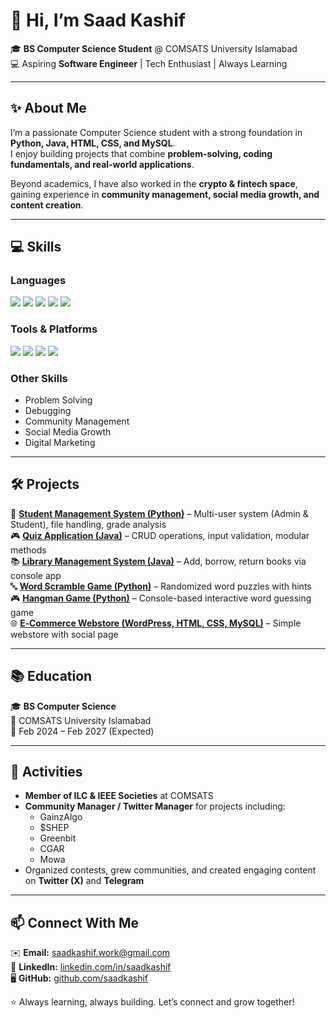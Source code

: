 # 👋 Hi, I’m Saad Kashif  

🎓 **BS Computer Science Student** @ COMSATS University Islamabad  
💻 Aspiring **Software Engineer** | Tech Enthusiast | Always Learning  

---

## ✨ About Me  
I’m a passionate Computer Science student with a strong foundation in **Python, Java, HTML, CSS, and MySQL**.  
I enjoy building projects that combine **problem-solving, coding fundamentals, and real-world applications**.  

Beyond academics, I have also worked in the **crypto & fintech space**, gaining experience in **community management, social media growth, and content creation**.  

---

## 💻 Skills  

### **Languages**  
<p align="left">  
  <img src="https://img.shields.io/badge/Python-3776AB?style=for-the-badge&logo=python&logoColor=white"/>  
  <img src="https://img.shields.io/badge/Java-ED8B00?style=for-the-badge&logo=openjdk&logoColor=white"/>  
  <img src="https://img.shields.io/badge/HTML5-E34F26?style=for-the-badge&logo=html5&logoColor=white"/>  
  <img src="https://img.shields.io/badge/CSS3-1572B6?style=for-the-badge&logo=css3&logoColor=white"/>  
  <img src="https://img.shields.io/badge/MySQL-005C84?style=for-the-badge&logo=mysql&logoColor=white"/>  
</p>  

### **Tools & Platforms**  
<p align="left">  
  <img src="https://img.shields.io/badge/WordPress-21759B?style=for-the-badge&logo=wordpress&logoColor=white"/>  
  <img src="https://img.shields.io/badge/Canva-00C4CC?style=for-the-badge&logo=canva&logoColor=white"/>   
  <img src="https://img.shields.io/badge/GitHub-181717?style=for-the-badge&logo=github&logoColor=white"/>  
  <img src="https://img.shields.io/badge/Raptor-009688?style=for-the-badge&logo=flow&logoColor=white"/>  
</p>  

### **Other Skills**  
- Problem Solving  
- Debugging  
- Community Management  
- Social Media Growth  
- Digital Marketing  

---

## 🛠️ Projects  

📘 **[Student Management System (Python)](https://github.com/saad-kashif/student-management-system)** – Multi-user system (Admin & Student), file handling, grade analysis  
🎮 **[Quiz Application (Java)](https://github.com/saad-kashif/quiz-application-java)** – CRUD operations, input validation, modular methods  
📚 **[Library Management System (Java)](https://github.com/saad-kashif/mini-library-java)** – Add, borrow, return books via console app  
🔤 **[Word Scramble Game (Python)](https://github.com/saad-kashif/word-scramble-game-python)** – Randomized word puzzles with hints  
🎮 **[Hangman Game (Python)]()** – Console-based interactive word guessing game  
🌐 **[E‑Commerce Webstore (WordPress, HTML, CSS, MySQL)](https://github.com/saadkashif/ecommerce-webstore-wordpress)** – Simple webstore with social page  

---

## 📚 Education  
🎓 **BS Computer Science**  
📍 COMSATS University Islamabad  
📅 Feb 2024 – Feb 2027 (Expected)  

---

## 🎯 Activities  
- **Member of ILC & IEEE Societies** at COMSATS  
- **Community Manager / Twitter Manager** for projects including:  
  - GainzAlgo  
  - $SHEP  
  - Greenbit  
  - CGAR  
  - Mowa  
- Organized contests, grew communities, and created engaging content on **Twitter (X)** and **Telegram**  

---

## 📫 Connect With Me  
✉️ **Email:** saadkashif.work@gmail.com  
🔗 **LinkedIn:** [linkedin.com/in/saadkashif](https://linkedin.com/in/saadkashif)   
🖥️ **GitHub:** [github.com/saadkashif](https://github.com/saadkashif)  

⭐ Always learning, always building. Let’s connect and grow together!  
